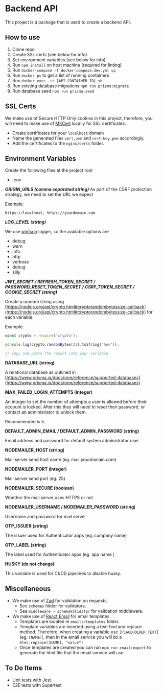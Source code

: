 # Backend API

This project is a package that is used to create a backend API.

## How to use

1. Clone repo
2. Create SSL certs (see below for info)
3. Set environment variables (see below for info)
4. Run `npm install` on host machine (required for linting)
5. Run `docker-compose -f docker-compose.dev.yml up`
6. Run `docker ps` to get a list of running containers
7. Run `docker exec -it [API CONTAINER ID] sh`
8. Run existing database migrations `npm run prisma:migrate`
9. Run database seed `npm run prisma:seed`

## SSL Certs

We make use of Secure HTTP Only cookies in this project, therefore, you will need to make use of [MKCert](https://github.com/FiloSottile/mkcert) locally for SSL certificates.

- Create certificates for your `localhost` domain
- Name the generated files `cert.pem` and `cert-key.pem` accordingly.
- Add the certificates to the `nginx/certs` folder.

## Environment Variables

Create the following files at the project root

- .env

**_ORIGIN_URLS (comma separated string)_**
As part of the CSRF protection strategy, we need to set the URL we expect

Example:

```plain
https://localhost, https://yourdomain.com
```

**_LOG_LEVEL (string)_**

We use [wintson](https://www.npmjs.com/package/winston) logger, so the available options are

- debug
- warn
- info
- http
- verbose
- debug
- silly

**_JWT_SECRET / REFRESH_TOKEN_SECRET / PASSWORD_RESET_TOKEN_SECRET / CSRF_TOKEN_SECRET / COOKIE_SECRET (string)_**

Create a random string using [https://nodejs.org/api/crypto.html#cryptorandombytessize-callback](https://nodejs.org/api/crypto.html#cryptorandombytessize-callback) for each variable.

Example:

```javascript
const crypto = require("crypto");

console.log(crypto.randomBytes(32).toString("hex"));

// copy and paste the result into your variable
```

**DATABASE_URL (string)**

A relational database as outlined in [https://www.prisma.io/docs/orm/reference/supported-databases](https://www.prisma.io/docs/orm/reference/supported-databases)

**MAX_FAILED_LOGIN_ATTEMPTS (integer)**

An integer to set the number of attempts a user is allowed before their account is locked. After this they will need to reset their password, or contact an administrator to unlock them.

Recommended is 5.

**DEFAULT_ADMIN_EMAIL / DEFAULT_ADMIN_PASSWORD (string)**

Email address and password for default system administrator user.

**NODEMAILER_HOST (string)**

Mail server send host name (eg. mail.yourdomain.com)

**NODEMAILER_PORT (integer)**

Mail server send port (eg. 25)

**NODEMAILER_SECURE (boolean)**

Whether the mail server uses HTTPS or not

**NODEMAILER_USERNAME / NODEMAILER_PASSWORD (string)**

Username and password for mail server

**OTP_ISSUER (string)**

The issuer used for Authenticator apps (eg. company name)

**OTP_LABEL (string)**

The label used for Authenticator apps (eg. app name )

**HUSKY (do not change)**

This variable is used for CI/CD pipelines to disable husky.

## Miscellaneous

- We make use of [Zod](https://zod.dev/) for validation on requests.
  - See `schemas` folder for validators.
  - See `middleware > schemaValidator` for validation middleware.
    <br />
- We make use of [React Email](https://react.email/) for email templates.
  - Templates are located in `emails/templates` folder.
  - Template variables are inserted using a text find and replace method. Therefore, when creating a variable use `[PLACEHOLDER TEXT]` (eg. `[NAME]`), then in the email service you will do a `html.replace([NAME], "value")`
  - Once templates are created you can run `npm run email:export` to generate the html file that the email service will use.

## To Do Items

- Unit tests with Jest
- E2E tests with Supertest
